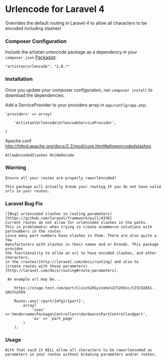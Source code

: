 Urlencode for Laravel 4
==============

Overrides the default routing in Laravel 4 to allow all characters to be encoded including slashes!

### Composer Configuration

Include the artistan urlencode package as a dependency in your `composer.json` [Packagist](https://packagist.org/packages/artistan/urlencode):

    "artistan/urlencode": "1.0.*"

### Installation

Once you update your composer configuration, run `composer install` to download the dependencies.

Add a ServiceProvider to your providers array in `app/config/app.php`:

	'providers' => array(

		'Artistan\Urlencode\UrlencodeServiceProvider',

	)

Apache conf
http://httpd.apache.org/docs/2.2/mod/core.html#allowencodedslashes

	AllowEncodedSlashes On|NoDecode

### Warning

    Ensure all your routes are properly rawurlencoded!

    This package will actually break your routing IF you do not have valid urls in your routes.

### Laravel Bug Fix

    ([Bug] urlencoded slashes in routing parameters)[https://github.com/laravel/framework/pull/4338]
    Current routes do not allow for urlencoded slashes in the paths.
    This is problematic when trying to create ecommerce solutions with partnumbers in the routes
    since many part numbers have slashes in them. There are also quite a few
    manufacturers with slashes in their names and or brands. This package provides
    the functionality to allow an uri to have encoded slashes, and other characters,
    in the (routes)[http://laravel.com/docs/routing] and also to
    (create routes with those parameters)[http://laravel.com/docs/routing#route-parameters].

     An example url may be...

        https://stage.test.com/part/Cisco%20Systems%2C%20Inc/CISCO2851-SRST%2FK9

        Route::any('/part/{mfg}/{part}',
            array(
                'uses' =>'Vendorname\Package\Controllers\Hardware\PartController@part',
                'as' => 'part_page'
            )
        );


### Usage

    With that said it WILL allow all characters to be rawurlencoded as parameters in your routes without breaking parameters and/or routes.

